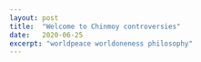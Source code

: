 ```yaml
---
layout: post
title:  "Welcome to Chinmoy controversies"
date:   2020-06-25
excerpt: "worldpeace worldoneness philosophy"
---
```

